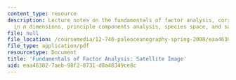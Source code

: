 ```yaml
---
content_type: resource
description: Lecture notes on the fundamentals of factor analysis, correlation, correlation
  in n dimensions, principle components analysis, species space, and sample space.
file: null
file_location: /coursemedia/12-740-paleoceanography-spring-2008/eaa463027aeb98f28731d0a48349ce8c_lec04b.pdf
file_type: application/pdf
resourcetype: Document
title: 'Fundamentals of Factor Analysis: Satellite Image'
uid: eaa46302-7aeb-98f2-8731-d0a48349ce8c
---
```

